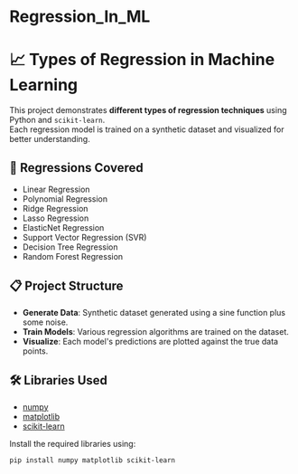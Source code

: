 # Regression_In_ML
# 📈 Types of Regression in Machine Learning

This project demonstrates **different types of regression techniques** using Python and `scikit-learn`.  
Each regression model is trained on a synthetic dataset and visualized for better understanding.

## 🚀 Regressions Covered
- Linear Regression
- Polynomial Regression
- Ridge Regression
- Lasso Regression
- ElasticNet Regression
- Support Vector Regression (SVR)
- Decision Tree Regression
- Random Forest Regression

## 📋 Project Structure
- **Generate Data**: Synthetic dataset generated using a sine function plus some noise.
- **Train Models**: Various regression algorithms are trained on the dataset.
- **Visualize**: Each model's predictions are plotted against the true data points.

## 🛠️ Libraries Used
- [numpy](https://numpy.org/)
- [matplotlib](https://matplotlib.org/)
- [scikit-learn](https://scikit-learn.org/)

Install the required libraries using:

```bash
pip install numpy matplotlib scikit-learn
